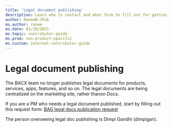 ```yaml
---
title: 'Legal document publishing'
description: Learn who to contact and what form to fill out for getting a legal document published. 
author: ReneeW-CPub
ms.author: renwe
ms.date: 01/19/2021
ms.topic: contributor-guide
ms.prod: non-product-specific
ms.custom: internal-contributor-guide
---
```


# Legal document publishing

The BACX team no longer publishes legal documents for products, services, apps, features, and so on. The legal documents are being centralized on the marketing site, rather thanon Docs. 

If you are a PM who needs a legal document published, start by filling out 
this request form: [BAG legal docs publication request](https://msazure.visualstudio.com/One/_workitems/create/Task)

The person overseeing legal doc publishing is Dimpi Gandhi (dimpigan).  
